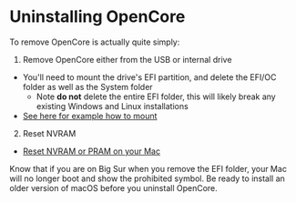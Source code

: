 # Uninstalling OpenCore

To remove OpenCore is actually quite simply:

1. Remove OpenCore either from the USB or internal drive

* You'll need to mount the drive's EFI partition, and delete the EFI/OC folder as well as the System folder
  * Note **do not** delete the entire EFI folder, this will likely break any existing Windows and Linux installations
* [See here for example how to mount](https://dortania.github.io/OpenCore-Post-Install/universal/oc2hdd.html)

2. Reset NVRAM

* [Reset NVRAM or PRAM on your Mac](https://support.apple.com/HT204063)

Know that if you are on Big Sur when you remove the EFI folder, your Mac will no longer boot and show the prohibited symbol. Be ready to install an older version of macOS before you uninstall OpenCore.
